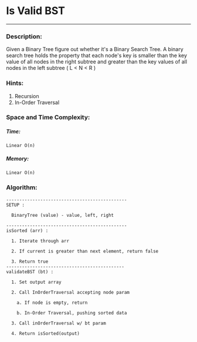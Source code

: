 # Is Valid BST
---
### Description:

Given a Binary Tree figure out whether it's a Binary Search Tree. A binary search tree holds the property that each node's key is smaller than the key value of all nodes in the right subtree and greater than the key values of all nodes in the left subtree ( L < N < R )

### Hints:
  1. Recursion
  2. In-Order Traversal

### Space and Time Complexity:
##### Time:
```
Linear O(n)
```

##### Memory:   
```
Linear O(n)
```

### Algorithm:
```
----------------------------------------------
SETUP :

  BinaryTree (value) - value, left, right

----------------------------------------------
isSorted (arr) :

  1. Iterate through arr

  2. If current is greater than next element, return false

  3. Return true
---------------------------------------------
validateBST (bt) :

  1. Set output array

  2. Call InOrderTraversal accepting node param

    a. If node is empty, return

    b. In-Order Traversal, pushing sorted data

  3. Call inOrderTraversal w/ bt param

  4. Return isSorted(output)
